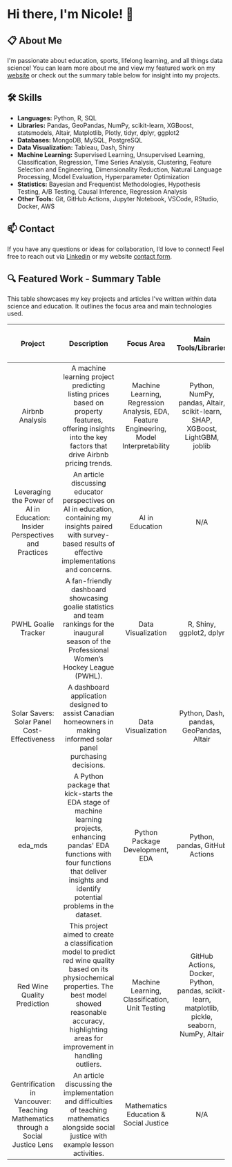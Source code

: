 # Hi there, I'm Nicole! 👋

## 📋 About Me
I'm passionate about education, sports, lifelong learning, and all things data science! You can learn more about me and view my featured work on my [website](https://nicolebid.github.io) or check out the summary table below for insight into my projects.

## 🛠 Skills
- **Languages:** Python, R, SQL
- **Libraries:** Pandas, GeoPandas, NumPy, scikit-learn, XGBoost, statsmodels, Altair, Matplotlib, Plotly, tidyr, dplyr, ggplot2
- **Databases:** MongoDB, MySQL, PostgreSQL
- **Data Visualization:** Tableau, Dash, Shiny 
- **Machine Learning:** Supervised Learning, Unsupervised Learning, Classification, Regression, Time Series Analysis, Clustering, Feature Selection and Engineering, Dimensionality Reduction, Natural Language Processing, Model Evaluation, Hyperparameter Optimization 
- **Statistics:** Bayesian and Frequentist Methodologies, Hypothesis Testing, A/B Testing, Causal Inference, Regression Analysis
- **Other Tools:** Git, GitHub Actions, Jupyter Notebook, VSCode, RStudio, Docker, AWS

## 📫 Contact

If you have any questions or ideas for collaboration, I’d love to connect! Feel free to reach out via [Linkedin](https://linkedin.com/in/nicolebidwell) or my website [contact form](https://nicolebid.github.io/#contact).

## 🔍 Featured Work - Summary Table 

This table showcases my key projects and articles I've written within data science and education. It outlines the focus area and main technologies used.  

| Project       | Description                          | Focus Area         | Main Tools/Libraries      | Completion Date <br> (YYYY-MM)       | Link                        |
|:-------------:|:------------------------------------:|:--------------------:|:----------------------------:|:------------:|:---------------------------:|
| Airbnb Analysis   | A machine learning project predicting listing prices based on property features, offering insights into the key factors that drive Airbnb pricing trends.   | Machine Learning, Regression Analysis, EDA, Feature Engineering, Model Interpretability  | Python, NumPy, pandas, Altair, scikit-learn, SHAP, XGBoost, LightGBM, joblib          | 2024-09   |  [Repo](https://github.com/MoNorouzi23/Airbnb_analysis/tree/main)<br><br>[Report](https://github.com/MoNorouzi23/Airbnb_analysis/blob/main/Airbnb_analysis_report_copy.pdf) |
| Leveraging the Power of AI in Education: Insider Perspectives and Practices   | An article discussing educator perspectives on AI in education, containing my insights paired with survey-based results of effective implementations and concerns.   | AI in Education  | N/A      | 2024-08   |  [Medium Article](https://medium.com/@nrbidwell/leveraging-the-power-of-ai-in-education-insider-perspectives-and-practices-0679cb21d467) |
| PWHL Goalie Tracker     | A fan-friendly dashboard showcasing goalie statistics and team rankings for the inaugural season of the Professional Women’s Hockey League (PWHL).      | Data Visualization    | R, Shiny, ggplot2, dplyr     | 2024-07   | [Repo](https://github.com/nicolebid/pwhl_goalie_tracker)<br><br>[App](https://2wc8dv-nicole-bidwell.shinyapps.io/pwhl_goalie_tracker/)|
| Solar Savers: Solar Panel Cost-Effectiveness  | A dashboard application designed to assist Canadian homeowners in making informed solar panel purchasing decisions.      | Data Visualization      | Python, Dash, pandas, GeoPandas, Altair       | 2024-04   | [Repo](https://github.com/UBC-MDS/DSCI-532_2024_9_solar-savers)<br><br>[App](https://dsci-532-2024-9-solar-savers.onrender.com/) |
| eda_mds | A Python package that kick-starts the EDA stage of machine learning projects, enhancing pandas' EDA functions with four functions that deliver insights and identify potential problems in the dataset.  | Python Package Development, EDA  | Python, pandas, GitHub Actions | 2024-02   |  [Repo](https://github.com/UBC-MDS/eda_mds)<br><br>[Vingette](https://eda-mds.readthedocs.io/en/latest/example.html)|
| Red Wine Quality Prediction  | This project aimed to create a classification model to predict red wine quality based on its physiochemical properties. The best model showed reasonable accuracy, highlighting areas for improvement in handling outliers.  | Machine Learning, Classification, Unit Testing  | GitHub Actions, Docker, Python, pandas, scikit-learn, matplotlib, pickle, seaborn, NumPy, Altair      | 2023-12   |  [Repo](https://github.com/UBC-MDS/Red-Wine-Quality-Prediction)<br><br>[Report](https://ubc-mds.github.io/Red-Wine-Quality-Prediction/red_wine_quality_prediction.html) |
  | Gentrification in Vancouver: Teaching Mathematics through a Social Justice Lens | An article discussing the implementation and difficulties of teaching mathematics alongside social justice with example lesson activities. | Mathematics Education & Social Justice | N/A | 2017-03 | [Article](https://drive.google.com/file/d/1cXs7TQIjLwxj3dPTwH3hieqJc2GrcnOI/view) <br> (pg. 13-15) | 

